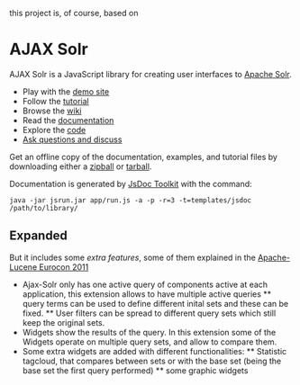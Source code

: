 this project is, of course, based on 

# AJAX Solr

AJAX Solr is a JavaScript library for creating user interfaces to
[Apache Solr][1].

* Play with the [demo site][5]
* Follow the [tutorial][7]
* Browse the [wiki][3]
* Read the [documentation][2]
* Explore the [code][6]
* [Ask questions and discuss][8]

Get an offline copy of the documentation, examples, and tutorial files by downloading either a [zipball](http://github.com/evolvingweb/ajax-solr/zipball/gh-pages) or [tarball](http://github.com/evolvingweb/ajax-solr/tarball/gh-pages).

Documentation is generated by [JsDoc Toolkit][4] with the command:

`java -jar jsrun.jar app/run.js -a -p -r=3 -t=templates/jsdoc /path/to/library/`

[1]: http://lucene.apache.org/solr/
[2]: http://evolvingweb.github.com/ajax-solr/docs/index.html
[3]: http://wiki.github.com/evolvingweb/ajax-solr
[4]: http://code.google.com/p/jsdoc-toolkit/
[5]: http://evolvingweb.github.com/ajax-solr/examples/reuters/index.html
[6]: http://github.com/evolvingweb/ajax-solr
[7]: http://wiki.github.com/evolvingweb/ajax-solr/reuters-tutorial
[8]: http://groups.google.com/group/ajax-solr

## Expanded 

But it includes some *extra features*,  some of them explained in the [Apache-Lucene Eurocon 2011][9]

[9]:http://vimeo.com/album/2012142/video/31672259

* Ajax-Solr only has one active query of components active at each application, this extension allows to have multiple active queries 
** query terms can be used to define different inital sets and these can be fixed.
** User filters can be spread to different query sets which still keep the original sets.
* Widgets show the results of the query. In this extension some of the Widgets operate on multiple query sets, and allow to compare them. 
* Some extra widgets are added with different functionalities:
** Statistic tagcloud, that compares between sets or with the base set (being the base set the first query performed)
** some graphic widgets
